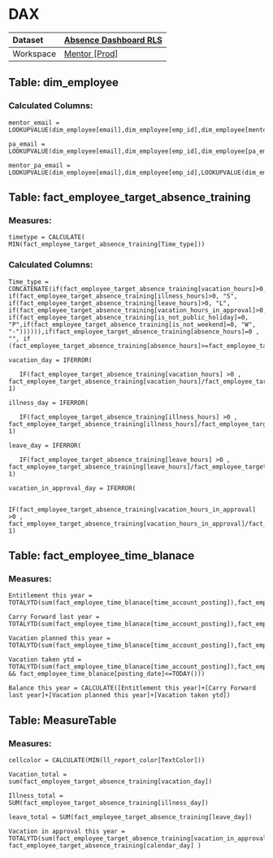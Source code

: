 



# DAX

|Dataset|[Absence Dashboard RLS](./../Absence-Dashboard-RLS.md)|
| :--- | :--- |
|Workspace|[Mentor [Prod]](../../Workspaces/Mentor-[Prod].md)|

## Table: dim_employee

### Calculated Columns:


```dax
mentor_email = LOOKUPVALUE(dim_employee[email],dim_employee[emp_id],dim_employee[mentor_emp_id])
```



```dax
pa_email = LOOKUPVALUE(dim_employee[email],dim_employee[emp_id],dim_employee[pa_emp_id])
```



```dax
mentor_pa_email = LOOKUPVALUE(dim_employee[email],dim_employee[emp_id],LOOKUPVALUE(dim_employee[pa_emp_id],dim_employee[emp_id],dim_employee[mentor_emp_id]))
```


## Table: fact_employee_target_absence_training

### Measures:


```dax
timetype = CALCULATE( MIN(fact_employee_target_absence_training[Time_type]))
```


### Calculated Columns:


```dax
Time_type = CONCATENATE(if(fact_employee_target_absence_training[vacation_hours]>0,"V", if(fact_employee_target_absence_training[illness_hours]>0, "S", if(fact_employee_target_absence_training[leave_hours]>0, "L", if(fact_employee_target_absence_training[vacation_hours_in_approval]>0,"IA", if(fact_employee_target_absence_training[is_not_public_holiday]=0, "P",if(fact_employee_target_absence_training[is_not_weekend]=0, "W", "-")))))),if(fact_employee_target_absence_training[absence_hours]=0 , "", if (fact_employee_target_absence_training[absence_hours]>=fact_employee_target_absence_training[target_hours],"F","P")))
```



```dax
vacation_day = IFERROR(
  
   IF(fact_employee_target_absence_training[vacation_hours] >0 , fact_employee_target_absence_training[vacation_hours]/fact_employee_target_absence_training[target_hours],0), 1)
```



```dax
illness_day = IFERROR(
  
   IF(fact_employee_target_absence_training[illness_hours] >0 , fact_employee_target_absence_training[illness_hours]/fact_employee_target_absence_training[target_hours],0), 1)
```



```dax
leave_day = IFERROR(
  
   IF(fact_employee_target_absence_training[leave_hours] >0 , fact_employee_target_absence_training[leave_hours]/fact_employee_target_absence_training[target_hours],0), 1)
```



```dax
vacation_in_approval_day = IFERROR(
  
   IF(fact_employee_target_absence_training[vacation_hours_in_approval] >0 , fact_employee_target_absence_training[vacation_hours_in_approval]/fact_employee_target_absence_training[target_hours],0), 1)
```


## Table: fact_employee_time_blanace

### Measures:


```dax
Entitlement this year = TOTALYTD(sum(fact_employee_time_blanace[time_account_posting]),fact_employee_time_blanace[bookable_from],FILTER(fact_employee_time_blanace,fact_employee_time_blanace[posting_type_id]="3"||fact_employee_time_blanace[posting_type_id]="4"))
```



```dax
Carry Forward last year = TOTALYTD(sum(fact_employee_time_blanace[time_account_posting]),fact_employee_time_blanace[bookable_from],FILTER(fact_employee_time_blanace,fact_employee_time_blanace[posting_type_id]="7"))
```



```dax
Vacation planned this year = TOTALYTD(sum(fact_employee_time_blanace[time_account_posting]),fact_employee_time_blanace[bookable_from],FILTER(fact_employee_time_blanace,fact_employee_time_blanace[posting_type_id]="2"&&fact_employee_time_blanace[posting_date]>TODAY()))
```



```dax
Vacation taken ytd = TOTALYTD(sum(fact_employee_time_blanace[time_account_posting]),fact_employee_time_blanace[bookable_from],FILTER(fact_employee_time_blanace,fact_employee_time_blanace[posting_type_id]="2" && fact_employee_time_blanace[posting_date]<=TODAY()))
```



```dax
Balance this year = CALCULATE([Entitlement this year]+[Carry Forward last year]+[Vacation planned this year]+[Vacation taken ytd])
```


## Table: MeasureTable

### Measures:


```dax
cellcolor = CALCULATE(MIN(ll_report_color[TextColor]))
```



```dax
Vacation_total = sum(fact_employee_target_absence_training[vacation_day])
```



```dax
Illness_total = SUM(fact_employee_target_absence_training[illness_day])
```



```dax
leave_total = SUM(fact_employee_target_absence_training[leave_day])
```



```dax
Vacation in approval this year = TOTALYTD(sum(fact_employee_target_absence_training[vacation_in_approval_day]), fact_employee_target_absence_training[calendar_day] )
```

